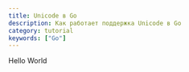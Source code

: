 ```yaml
---
title: Unicode в Go
description: Как работает поддержка Unicode в Go
category: tutorial
keywords: ["Go"]
---
```


Hello World